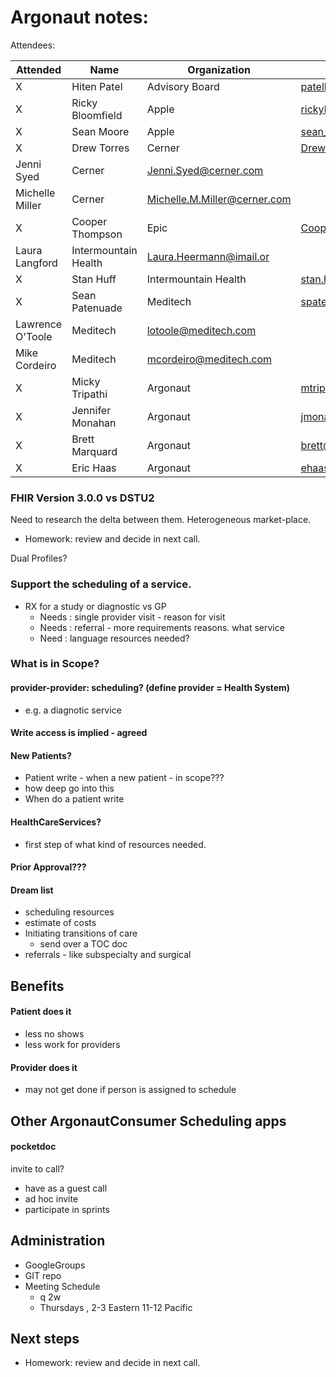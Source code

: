 # Argonaut notes:


Attendees:

Attended|Name|Organization|email
---|---|---|---
X |Hiten Patel|Advisory Board|patelh@advisory.com
X |Ricky Bloomfield|Apple|rickybloomfield@apple.com
X |Sean Moore|Apple|sean_moore2@apple.com
X |Drew Torres|Cerner|Drew.Torres@cerner.com
  |Jenni Syed|Cerner|Jenni.Syed@cerner.com
  |Michelle Miller|Cerner|Michelle.M.Miller@cerner.com
X |Cooper Thompson|Epic|Cooper@epic.com
  |Laura Langford|Intermountain Health|Laura.Heermann@imail.or
X |Stan Huff|Intermountain Health|stan.huff@imail.org
X |Sean Patenuade|Meditech|spatenaude@meditech.com
  |Lawrence O'Toole |Meditech|lotoole@meditech.com
  |Mike Cordeiro|Meditech |mcordeiro@meditech.com
X |Micky Tripathi|Argonaut|mtripathi@maehc.org
X |Jennifer Monahan|Argonaut|jmonahan@maehc.org
X |Brett Marquard|Argonaut|brett@riverrockassociates.com
X |Eric Haas|Argonaut|ehaas@healthedatainc.com

### FHIR Version 3.0.0 vs DSTU2

Need to research the delta between them.
Heterogeneous market-place.

- Homework: review and decide in next call.

Dual Profiles?

### Support the scheduling of a service.

- RX for a study or diagnostic vs GP
   - Needs :  single provider visit - reason for visit
   - Needs :  referral - more requirements reasons. what service
   - Need : language resources needed?

### What is in Scope?

#### provider-provider: scheduling? (define provider =  Health System)
- e.g. a diagnotic service

#### Write access is implied - agreed

#### New Patients?

- Patient write - when a new patient - in scope???
- how deep go into this
- When do a patient write

#### HealthCareServices?

- first step of what kind of resources needed.

#### Prior Approval???

#### Dream list

- scheduling resources
- estimate of costs
- Initiating transitions of care
    -  send over a TOC doc
- referrals - like subspecialty and surgical

## Benefits

#### Patient does it

- less no shows
- less work for providers

#### Provider does it

- may not get done if person is assigned to schedule

##  Other ArgonautConsumer Scheduling apps

#### pocketdoc

invite to call?
- have as a guest call
- ad hoc invite
- participate in sprints


## Administration
- GoogleGroups
- GIT repo
- Meeting Schedule
   - q 2w
   - Thursdays , 2-3 Eastern 11-12 Pacific

## Next steps
- Homework: review and decide in next call.
